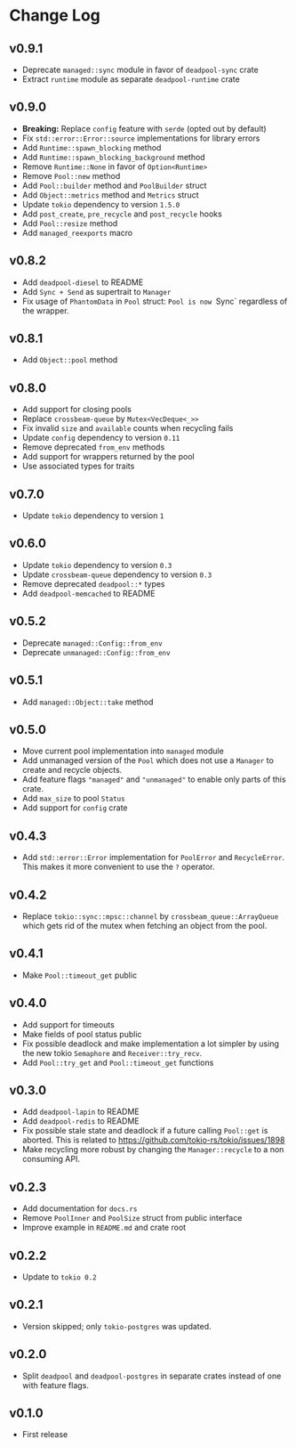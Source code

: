 # Change Log

## v0.9.1

* Deprecate `managed::sync` module in favor of `deadpool-sync` crate
* Extract `runtime` module as separate `deadpool-runtime` crate

## v0.9.0

* __Breaking:__ Replace `config` feature with `serde` (opted out by default)
* Fix `std::error::Error::source` implementations for library errors
* Add `Runtime::spawn_blocking` method
* Add `Runtime::spawn_blocking_background` method
* Remove `Runtime::None` in favor of `Option<Runtime>`
* Remove `Pool::new` method
* Add `Pool::builder` method and `PoolBuilder` struct
* Add `Object::metrics` method and `Metrics` struct
* Update `tokio` dependency to version `1.5.0`
* Add `post_create`, `pre_recycle` and `post_recycle` hooks
* Add `Pool::resize` method
* Add `managed_reexports` macro

## v0.8.2

* Add `deadpool-diesel` to README
* Add `Sync + Send` as supertrait to `Manager`
* Fix usage of `PhantomData` in `Pool` struct: `Pool is now `Sync` regardless of the wrapper.

## v0.8.1

* Add `Object::pool` method

## v0.8.0

* Add support for closing pools
* Replace `crossbeam-queue` by `Mutex<VecDeque<_>>`
* Fix invalid `size` and `available` counts when recycling fails
* Update `config` dependency to version `0.11`
* Remove deprecated `from_env` methods
* Add support for wrappers returned by the pool
* Use associated types for traits

## v0.7.0

* Update `tokio` dependency to version `1`

## v0.6.0

* Update `tokio` dependency to version `0.3`
* Update `crossbeam-queue` dependency to version `0.3`
* Remove deprecated `deadpool::*` types
* Add `deadpool-memcached` to README

## v0.5.2

* Deprecate `managed::Config::from_env`
* Deprecate `unmanaged::Config::from_env`

## v0.5.1

* Add `managed::Object::take` method

## v0.5.0

* Move current pool implementation into `managed` module
* Add unmanaged version of the `Pool` which does not use a `Manager`
  to create and recycle objects.
* Add feature flags `"managed"` and `"unmanaged"` to enable only parts
  of this crate.
* Add `max_size` to pool `Status`
* Add support for `config` crate

## v0.4.3

* Add `std::error::Error` implementation for `PoolError` and `RecycleError`.
  This makes it more convenient to use the `?` operator.

## v0.4.2

* Replace `tokio::sync::mpsc::channel` by `crossbeam_queue::ArrayQueue`
  which gets rid of the mutex when fetching an object from the pool.

## v0.4.1

* Make `Pool::timeout_get` public

## v0.4.0

* Add support for timeouts
* Make fields of pool status public
* Fix possible deadlock and make implementation a lot simpler by using
  the new tokio `Semaphore` and `Receiver::try_recv`.
* Add `Pool::try_get` and `Pool::timeout_get` functions

## v0.3.0

* Add `deadpool-lapin` to README
* Add `deadpool-redis` to README
* Fix possible stale state and deadlock if a future calling `Pool::get` is
  aborted. This is related to <https://github.com/tokio-rs/tokio/issues/1898>
* Make recycling more robust by changing the `Manager::recycle` to a non
  consuming API.

## v0.2.3

* Add documentation for `docs.rs`
* Remove `PoolInner` and `PoolSize` struct from public interface
* Improve example in `README.md` and crate root

## v0.2.2

* Update to `tokio 0.2`

## v0.2.1

* Version skipped; only `tokio-postgres` was updated.

## v0.2.0

* Split `deadpool` and `deadpool-postgres` in separate crates instead of
    one with feature flags.

## v0.1.0

* First release

